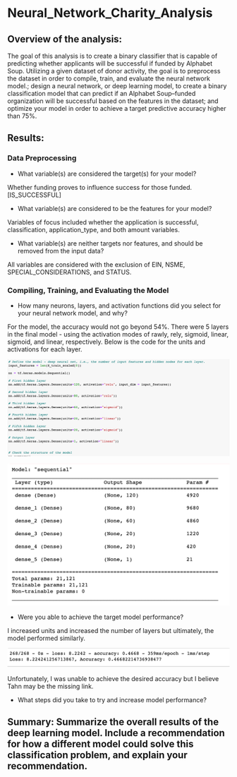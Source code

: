 # Neural_Network_Charity_Analysis

## Overview of the analysis: 

The goal of this analysis is to create a binary classifier that is capable of predicting whether applicants will be successful if funded by Alphabet Soup. Utilizing a given dataset of donor activity, the goal is to preprocess the dataset in order to compile, train, and evaluate the neural network model.; design a neural network, or deep learning model, to create a binary classification model that can predict if an Alphabet Soup–funded organization will be successful based on the features in the dataset; and optimize your model in order to achieve a target predictive accuracy higher than 75%.


## Results: 

### Data Preprocessing

* What variable(s) are considered the target(s) for your model?

Whether funding proves to influence success for those funded. [IS_SUCCESSFUL]


* What variable(s) are considered to be the features for your model?

Variables of focus included whether the application is successful, classification, application_type,   and  both amount variables. 

* What variable(s) are neither targets nor features, and should be removed from the input data?

All variables are considered with the exclusion of EIN, NSME, SPECIAL_CONSIDERATIONS, and STATUS. 


### Compiling, Training, and Evaluating the Model

* How many neurons, layers, and activation functions did you select for your neural network model, and why?

For the model, the accuracy would not go beyond 54%. There were 5 layers in the final model - using the activation modes of rawly, rely, sigmoid, linear, sigmoid, and linear, respectively. 
Below is the code for the units and activations for each layer. 

![Code_Layer](Code_Layer.png)

![Summary_DNN_Model](Summary_DNN_Model.png)

* Were you able to achieve the target model performance?

I increased units and increased the number of layers but ultimately, the model performed similarly. 

![DNN_Model_Accuracy](DNN_Model_Accuracy.png)

Unfortunately, I was unable to achieve the desired accuracy but I believe Tahn may be the missing link. 

* What steps did you take to try and increase model performance?

## Summary: Summarize the overall results of the deep learning model. Include a recommendation for how a different model could solve this classification problem, and explain your recommendation.